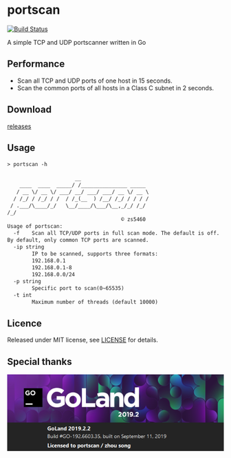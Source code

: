 # portscan

[![Build Status](https://www.travis-ci.org/zs5460/portscan.svg?branch=master)](https://www.travis-ci.org/zs5460/portscan)

A simple TCP and UDP portscanner written in Go

## Performance

* Scan all TCP and UDP ports of one host in 15 seconds.
* Scan the common ports of all hosts in a Class C subnet in 2 seconds.

## Download

[releases](https://github.com/zs5460/portscan/releases/latest)

## Usage

```shell
> portscan -h

                      __                      
    ____  ____  _____/ /_______________ _____ 
   / __ \/ __ \/ ___/ __/ ___/ ___/ __ \/ __ \
  / /_/ / /_/ / /  / /_(__  ) /__/ /_/ / / / /
 / .___/\____/_/   \__/____/\___/\__,_/_/ /_/ 
/_/                                           
                                     © zs5460
Usage of portscan:
  -f    Scan all TCP/UDP ports in full scan mode. The default is off. By default, only common TCP ports are scanned.
  -ip string
        IP to be scanned, supports three formats:
        192.168.0.1
        192.168.0.1-8
        192.168.0.0/24
  -p string
        Specific port to scan(0~65535)
  -t int
        Maximum number of threads (default 10000)
```

## Licence

Released under MIT license, see [LICENSE](LICENSE) for details.

## Special thanks

[![goland](goland.png)](https://www.jetbrains.com/go/)
